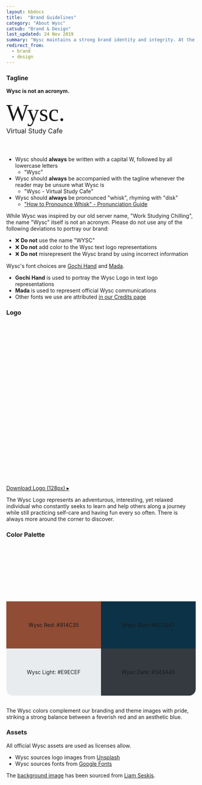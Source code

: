 ```yaml
---
layout: kbdocs
title:  "Brand Guidelines"
category: "About Wysc"
catsub: "Brand & Design"
last_updated: 24 Nov 2019
summary: "Wysc maintains a strong brand identity and integrity. At the intersection of rigorous and relaxed, explorative yet casual, we balance two extremes to provide a flexible, laid-back experience where you can pursue your studies while also taking care of yourself."
redirect_from:
  - brand
  - design
---
```


### Tagline

**Wysc is not an acronym.**

<div class="width100 text-center" style="padding-bottom:3em;">
<span style="font-family:'Gochi Hand';font-size:4.5em;margin-bottom:0.15em;">Wysc.</span>
<br>
<span style="font-size:1.25em;margin-top:0.15em;">Virtual Study Cafe</span>
</div>

- Wysc should **always** be written with a capital W, followed by all lowercase letters
  - "Wysc"
- Wysc should **always** be accompanied with the tagline whenever the reader may be unsure what Wysc is
  - "Wysc - Virtual Study Cafe"
- Wysc should **always** be pronounced "whisk", rhyming with "disk"
  - ["How to Pronounce Whisk" - Pronunciation Guide](https://www.youtube.com/watch?v=SWz09YVZ7Hk)

While Wysc was inspired by our old server name, "Work Studying Chilling", the name "Wysc" itself is not an acronym. Please do not use any of the following deviations to portray our brand:

- &#10060; **Do not** use the name "WYSC"
- &#10060; **Do not** add color to the Wysc text logo representations
- &#10060; **Do not** misrepresent the Wysc brand by using incorrect information

Wysc's font choices are [Gochi Hand](/docs/about/credits#media) and [Mada](/docs/about/credits#media).
  - **Gochi Hand** is used to portray the Wysc Logo in text logo representations
  - **Mada** is used to represent official Wysc communications
  - Other fonts we use are attributed [in our Credits page](/docs/about/credits#media)


### Logo

<div style="background-image:url('/media/ben-white-eeiAnugy2Hs-unsplash.jpg');width:100%;height:400px;background-repeat:no-repeat;background-size:cover;background-position:center;display:flex;justify-content:center;align-items:center;align-content:center;border-radius:calc(35px/2);background-attachment:fixed;">
  <div style="width:15%;padding:15%;box-sizing:border-box;position:relative;">
    <div style="background-image:url('/media/wsc-sp-rounded.png');width:50%;padding:50%;top:0;left:0;background-repeat:no-repeat;background-size:cover;background-position:center;display:flex;justify-content:center;align-items:center;align-content:center;position:absolute;"></div>
    <!-- <img src="/media/wsc-sp-rounded.png" width="100%" class="noselect" style="position:absolute;left:0;top:0;" alt="wysc logo" /> -->
  </div>
</div>
<br>

[Download Logo (128px) &#9656;](/media/wsc-square-sm.png)

The Wysc Logo represents an adventurous, interesting, yet relaxed individual who constantly seeks to learn and help others along a journey while still practicing self-care and having fun every so often. There is always more around the corner to discover.


### Color Palette

<div style="display:flex;flex-wrap:wrap;justify-content:center;align-items:flex-start;align-content:flex-start;">
<div style="background-image:url('/media/speqi/liam-seskis-9NhciG1wq10-unsplash.jpg');width:50%;height:275px;background-repeat:no-repeat;background-size:cover;background-position:center;display:flex;justify-content:center;align-items:flex-end;align-content:center;border-top-left-radius:calc(35px/2);">
  <div class="blogfadeb00" style="width:100%;height:125px;box-sizing:border-box;position:relative;background-color:#914C35;background-repeat:no-repeat;background-size:cover;background-position:center;display:flex;justify-content:center;align-items:center;align-content:center;text-align:center;">
    <span>Wysc Red: #914C35</span>
  </div>
</div>
<div style="background-image:url('/media/T_1hsMH9CQY.jpg');width:50%;height:275px;background-repeat:no-repeat;background-size:cover;background-position:center;display:flex;justify-content:center;align-items:flex-end;align-content:center;border-top-right-radius:calc(35px/2);">
  <div class="blogfadeb00" style="width:100%;height:125px;box-sizing:border-box;position:relative;background-color:#0C3247;background-repeat:no-repeat;background-size:cover;background-position:center;display:flex;justify-content:center;align-items:center;align-content:center;text-align:center;">
    <span>Wysc Blue: #0C3247</span>
  </div>
</div>
</div>
<div style="display:flex;flex-wrap:wrap;justify-content:center;align-items:flex-start;align-content:flex-start;">
<div style="background-color:#e9ecef;width:50%;height:125px;display:flex;justify-content:center;align-items:center;align-content:center;text-align:center;border-bottom-left-radius:calc(35px/2);">
  <span class="blogfadeb00 text-dark">Wysc Light: #E9ECEF</span>
</div>
<div style="background-color:#343A40;width:50%;height:125px;display:flex;justify-content:center;align-items:center;align-content:center;text-align:center;border-bottom-right-radius:calc(35px/2);">
  <span class="blogfadeb00 text-light">Wysc Dark: #343A40</span>
</div>
</div>
<br>

The Wysc colors complement our branding and theme images with pride, striking a strong balance between a feverish red and an aesthetic blue.


### Assets

All official Wysc assets are used as licenses allow.

- Wysc sources logo images from [Unsplash](https://unsplash.com/?utm_source=unsplash&utm_medium=referral&utm_content=creditCopyText)
- Wysc sources fonts from [Google Fonts](https://fonts.google.com)

The [background image](https://unsplash.com/photos/9NhciG1wq10) has been sourced from [Liam Seskis](https://unsplash.com/@liamseskis?utm_source=unsplash&utm_medium=referral&utm_content=creditCopyText).

<!-- ### Fonts

<p style="font-family:'Gochi Hand';font-size:3em;">Gochi Hand</p>

<p style="font-family:'Lato';font-size:3em;">Lato</p>

The [background image](https://unsplash.com/photos/9NhciG1wq10) has been sourced from [Liam Seskis](https://unsplash.com/@liamseskis?utm_source=unsplash&utm_medium=referral&utm_content=creditCopyText) on [Unsplash](https://unsplash.com/?utm_source=unsplash&utm_medium=referral&utm_content=creditCopyText).

<a href="/media/wsc-square-sm.png" download="Wysc Logo">Download Logo ></a>

Work in Progress... -->

